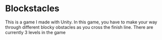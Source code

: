 # Blockstacles

This is a game I made with Unity. In this game, you have to make your way through different blocky obstacles as you cross the finish line. There are currently 3 levels in the game
